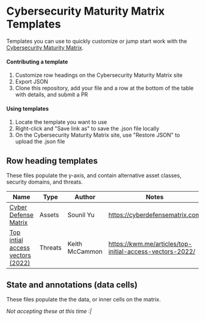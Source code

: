 # Cybersecurity Maturity Matrix Templates

Templates you can use to quickly customize or jump start work with the [Cybersecurity Maturity Matrix](https://cybermaturitymatrix.com/).

#### Contributing a template
1. Customize row headings on the Cybersecurity Maturity Matrix site
2. Export JSON
3. Clone this repository, add your file and a row at the bottom of the table with details, and submit a PR

#### Using templates
1. Locate the template you want to use
2. Right-click and "Save link as" to save the .json file locally
3. On the Cybersecurity Maturity Matrix site, use "Restore JSON" to upload the .json file

## Row heading templates
These files populate the y-axis, and contain alternative asset classes, security domains, and threats. 

| **Name** | **Type** | **Author** | **Notes** |
|----------|----------|------------|-----------------|
| [Cyber Defense Matrix](/row-headings/cyber-defense-matrix.json) | Assets | Sounil Yu | https://cyberdefensematrix.com |
| [Top intial access vectors (2022)](/row-headings/top-initial-access-techniques-2022.json) | Threats | Keith McCammon | https://kwm.me/articles/top-initial-access-vectors-2022/ |

## State and annotations (data cells)
These files populate the the data, or inner cells on the matrix. 

_Not accepting these at this time :|_

